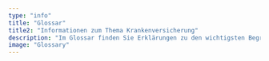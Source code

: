 ```yaml
---
type: "info"
title: "Glossar"
title2: "Informationen zum Thema Krankenversicherung"
description: "Im Glossar finden Sie Erklärungen zu den wichtigsten Begriffen zum Thema Krankenversicherung und dem Schweizer Gesundheitssystem."
image: "Glossary"
---
```


